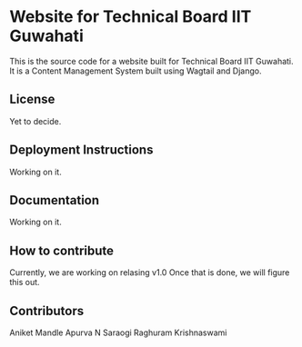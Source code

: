 # Website for Technical Board IIT Guwahati

This is the source code for a website built for Technical Board IIT Guwahati. It is a Content Management System built using Wagtail and Django. 

## License
Yet to decide. 

## Deployment Instructions
Working on it.

## Documentation
Working on it.

## How to contribute
Currently, we are working on relasing v1.0
Once that is done, we will figure this out. 

## Contributors
Aniket Mandle
Apurva N Saraogi
Raghuram Krishnaswami

